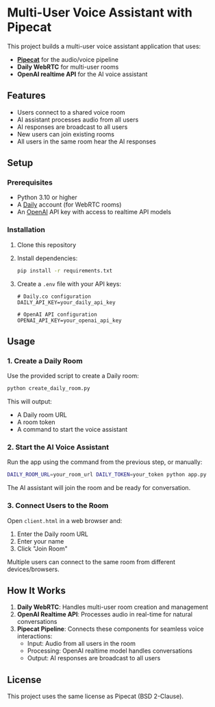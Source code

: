 # Multi-User Voice Assistant with Pipecat

This project builds a multi-user voice assistant application that uses:
- **[Pipecat](https://github.com/daily-co/pipecat)** for the audio/voice pipeline
- **Daily WebRTC** for multi-user rooms
- **OpenAI realtime API** for the AI voice assistant

## Features

- Users connect to a shared voice room
- AI assistant processes audio from all users
- AI responses are broadcast to all users
- New users can join existing rooms
- All users in the same room hear the AI responses

## Setup

### Prerequisites

- Python 3.10 or higher
- A [Daily](https://www.daily.co/) account (for WebRTC rooms)
- An [OpenAI](https://platform.openai.com/) API key with access to realtime API models

### Installation

1. Clone this repository

2. Install dependencies:
   ```bash
   pip install -r requirements.txt
   ```

3. Create a `.env` file with your API keys:
   ```
   # Daily.co configuration
   DAILY_API_KEY=your_daily_api_key
   
   # OpenAI API configuration
   OPENAI_API_KEY=your_openai_api_key
   ```

## Usage

### 1. Create a Daily Room

Use the provided script to create a Daily room:

```bash
python create_daily_room.py
```

This will output:
- A Daily room URL
- A room token
- A command to start the voice assistant

### 2. Start the AI Voice Assistant

Run the app using the command from the previous step, or manually:

```bash
DAILY_ROOM_URL=your_room_url DAILY_TOKEN=your_token python app.py
```

The AI assistant will join the room and be ready for conversation.

### 3. Connect Users to the Room

Open `client.html` in a web browser and:
1. Enter the Daily room URL
2. Enter your name
3. Click "Join Room"

Multiple users can connect to the same room from different devices/browsers.

## How It Works

1. **Daily WebRTC**: Handles multi-user room creation and management
2. **OpenAI Realtime API**: Processes audio in real-time for natural conversations
3. **Pipecat Pipeline**: Connects these components for seamless voice interactions:
   - Input: Audio from all users in the room
   - Processing: OpenAI realtime model handles conversations
   - Output: AI responses are broadcast to all users

## License

This project uses the same license as Pipecat (BSD 2-Clause).
